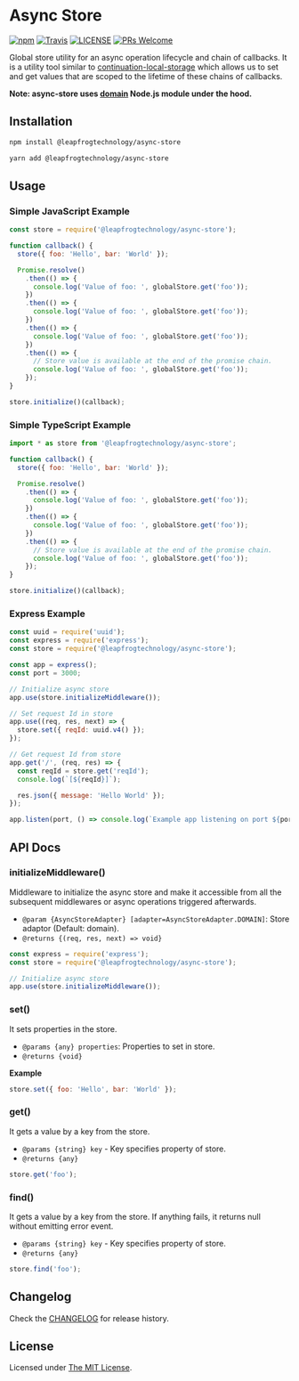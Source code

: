 # Async Store

[![npm](https://img.shields.io/npm/v/@leapfrogtechnology/async-store.svg?style=flat-square)](https://www.npmjs.com/package/@leapfrogtechnology/async-store)
[![Travis](https://img.shields.io/travis/com/leapfrogtechnology/async-store.svg?style=flat-square)](https://travis-ci.com/leapfrogtechnology/async-store)
[![LICENSE](https://img.shields.io/github/license/leapfrogtechnology/async-store.svg?style=flat-square)](https://github.com/leapfrogtechnology/async-store/blob/master/LICENSE)
[![PRs Welcome](https://img.shields.io/badge/PRs-welcome-brightgreen.svg?style=flat-square)](https://github.com/leapfrogtechnology/async-store)

Global store utility for an async operation lifecycle and chain of callbacks. It is a utility tool similar to [continuation-local-storage](https://github.com/othiym23/node-continuation-local-storage) which allows us to set and get values that are scoped to the lifetime of these chains of callbacks.

**Note: async-store uses [domain](https://nodejs.org/api/domain.html) Node.js module under the hood.**

## Installation

```sh
npm install @leapfrogtechnology/async-store
```

```sh
yarn add @leapfrogtechnology/async-store
```

## Usage

### Simple JavaScript Example

```js
const store = require('@leapfrogtechnology/async-store');

function callback() {
  store({ foo: 'Hello', bar: 'World' });

  Promise.resolve()
    .then(() => {
      console.log('Value of foo: ', globalStore.get('foo'));
    })
    .then(() => {
      console.log('Value of foo: ', globalStore.get('foo'));
    })
    .then(() => {
      console.log('Value of foo: ', globalStore.get('foo'));
    })
    .then(() => {
      // Store value is available at the end of the promise chain.
      console.log('Value of foo: ', globalStore.get('foo'));
    });
}

store.initialize()(callback);
```

### Simple TypeScript Example

```js
import * as store from '@leapfrogtechnology/async-store';

function callback() {
  store({ foo: 'Hello', bar: 'World' });

  Promise.resolve()
    .then(() => {
      console.log('Value of foo: ', globalStore.get('foo'));
    })
    .then(() => {
      console.log('Value of foo: ', globalStore.get('foo'));
    })
    .then(() => {
      // Store value is available at the end of the promise chain.
      console.log('Value of foo: ', globalStore.get('foo'));
    });
}

store.initialize()(callback);
```

### Express Example

```js
const uuid = require('uuid');
const express = require('express');
const store = require('@leapfrogtechnology/async-store');

const app = express();
const port = 3000;

// Initialize async store
app.use(store.initializeMiddleware());

// Set request Id in store
app.use((req, res, next) => {
  store.set({ reqId: uuid.v4() });
});

// Get request Id from store
app.get('/', (req, res) => {
  const reqId = store.get('reqId');
  console.log(`[${reqId}]`);

  res.json({ message: 'Hello World' });
});

app.listen(port, () => console.log(`Example app listening on port ${port}!`));
```

## API Docs

### initializeMiddleware()

Middleware to initialize the async store and make it accessible from all the subsequent middlewares or async operations triggered afterwards.

- `@param {AsyncStoreAdapter} [adapter=AsyncStoreAdapter.DOMAIN]`: Store adaptor (Default: domain).
- `@returns {(req, res, next) => void}`

```js
const express = require('express');
const store = require('@leapfrogtechnology/async-store');

// Initialize async store
app.use(store.initializeMiddleware());
```

### set()

It sets properties in the store.

- `@params {any} properties`: Properties to set in store.
- `@returns {void}`

**Example**

```js
store.set({ foo: 'Hello', bar: 'World' });
```

### get()

It gets a value by a key from the store.

- `@params {string} key` - Key specifies property of store.
- `@returns {any}`

```js
store.get('foo');
```

### find()

It gets a value by a key from the store. If anything fails, it returns null without emitting error event.

- `@params {string} key` - Key specifies property of store.
- `@returns {any}`

```js
store.find('foo');
```

## Changelog

Check the [CHANGELOG](CHANGELOG.md) for release history.

## License

Licensed under [The MIT License](LICENSE).

